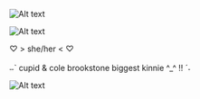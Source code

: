 ![Alt text](https://i.postimg.cc/43BgmrGb/Untitled699-20241008200656.png)

 ![Alt text](https://i.postimg.cc/XJDwvDmr/Untitled698-20241008194521.png)


♡ > she/her < ♡
<br >
<br >
 ˗˗ˋ&nbsp;cupid & cole brookstone biggest kinnie ^_^ !!&nbsp;ˊ˗


![Alt text](https://i.postimg.cc/43BgmrGb/Untitled699-20241008200656.png)
